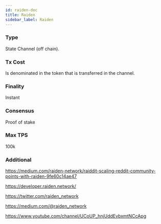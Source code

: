 ```yaml
---
id: raiden-doc
title: Raiden
sidebar_label: Raiden
---
```


### Type

State Channel (off chain).

### Tx Cost

Is denominated in the token that is transferred in the channel.

### Finality

Instant

### Consensus

Proof of stake

### Max TPS

100k

### Additional

https://medium.com/raiden-network/raiddit-scaling-reddit-community-points-with-raiden-9fe60c14ae47

https://developer.raiden.network/

https://twitter.com/raiden_network

https://medium.com/@raiden_network

https://www.youtube.com/channel/UCoUP_hnjUddEvbxmtNCcApg
